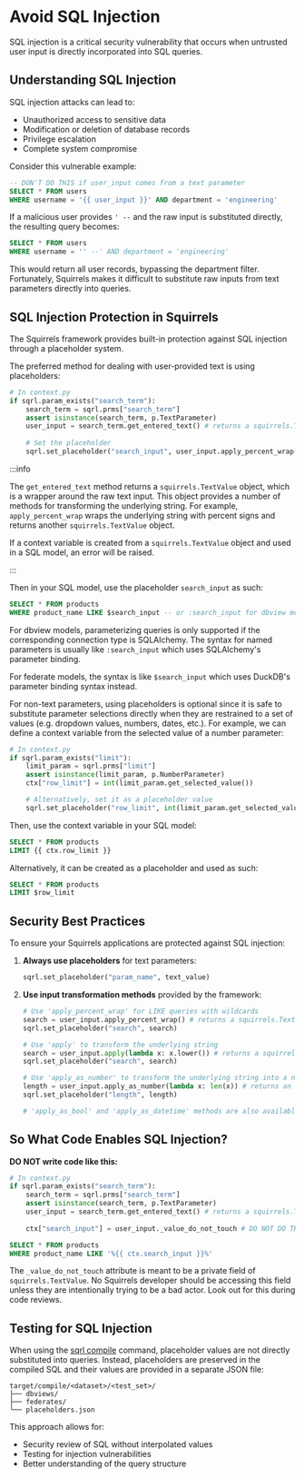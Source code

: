 # Avoid SQL Injection

SQL injection is a critical security vulnerability that occurs when untrusted user input is directly incorporated into SQL queries.

## Understanding SQL Injection

SQL injection attacks can lead to:

- Unauthorized access to sensitive data
- Modification or deletion of database records
- Privilege escalation
- Complete system compromise

Consider this vulnerable example:

```sql
-- DON'T DO THIS if user_input comes from a text parameter
SELECT * FROM users 
WHERE username = '{{ user_input }}' AND department = 'engineering'
```

If a malicious user provides `' --` and the raw input is substituted directly, the resulting query becomes:

```sql
SELECT * FROM users 
WHERE username = '' --' AND department = 'engineering'
```

This would return all user records, bypassing the department filter. Fortunately, Squirrels makes it difficult to substitute raw inputs from text parameters directly into queries.

## SQL Injection Protection in Squirrels

The Squirrels framework provides built-in protection against SQL injection through a placeholder system. 

The preferred method for dealing with user-provided text is using placeholders:

```python
# In context.py
if sqrl.param_exists("search_term"):
    search_term = sqrl.prms["search_term"]
    assert isinstance(search_term, p.TextParameter)
    user_input = search_term.get_entered_text() # returns a squirrels.TextValue object
    
    # Set the placeholder
    sqrl.set_placeholder("search_input", user_input.apply_percent_wrap())
```

:::info

The `get_entered_text` method returns a `squirrels.TextValue` object, which is a wrapper around the raw text input. This object provides a number of methods for transforming the underlying string. For example, `apply_percent_wrap` wraps the underlying string with percent signs and returns another `squirrels.TextValue` object.

If a context variable is created from a `squirrels.TextValue` object and used in a SQL model, an error will be raised.

:::

Then in your SQL model, use the placeholder `search_input` as such:

```sql
SELECT * FROM products
WHERE product_name LIKE $search_input -- or :search_input for dbview models using SQLAlchemy
```

For dbview models, parameterizing queries is only supported if the corresponding connection type is SQLAlchemy. The syntax for named parameters is usually like `:search_input` which uses SQLAlchemy's parameter binding. 

For federate models, the syntax is like `$search_input` which uses DuckDB's parameter binding syntax instead.

For non-text parameters, using placeholders is optional since it is safe to substitute parameter selections directly when they are restrained to a set of values (e.g. dropdown values, numbers, dates, etc.). For example, we can define a context variable from the selected value of a number parameter:

```python
# In context.py
if sqrl.param_exists("limit"):
    limit_param = sqrl.prms["limit"]
    assert isinstance(limit_param, p.NumberParameter)
    ctx["row_limit"] = int(limit_param.get_selected_value())

    # Alternatively, set it as a placeholder value
    sqrl.set_placeholder("row_limit", int(limit_param.get_selected_value()))
```

Then, use the context variable in your SQL model:

```sql
SELECT * FROM products
LIMIT {{ ctx.row_limit }}
```

Alternatively, it can be created as a placeholder and used as such:

```sql
SELECT * FROM products
LIMIT $row_limit
```

## Security Best Practices

To ensure your Squirrels applications are protected against SQL injection:

1. **Always use placeholders** for text parameters:
   ```python
   sqrl.set_placeholder("param_name", text_value)
   ```

2. **Use input transformation methods** provided by the framework:
   ```python
   # Use 'apply_percent_wrap' for LIKE queries with wildcards
   search = user_input.apply_percent_wrap() # returns a squirrels.TextValue object
   sqrl.set_placeholder("search", search)

   # Use 'apply' to transform the underlying string
   search = user_input.apply(lambda x: x.lower()) # returns a squirrels.TextValue object
   sqrl.set_placeholder("search", search)

   # Use 'apply_as_number' to transform the underlying string into a number
   length = user_input.apply_as_number(lambda x: len(x)) # returns an int
   sqrl.set_placeholder("length", length)

   # 'apply_as_bool' and 'apply_as_datetime' methods are also available
   ```

## So What Code Enables SQL Injection?

**DO NOT write code like this:**

```python
# In context.py
if sqrl.param_exists("search_term"):
    search_term = sqrl.prms["search_term"]
    assert isinstance(search_term, p.TextParameter)
    user_input = search_term.get_entered_text() # returns a squirrels.TextValue object
    
    ctx["search_input"] = user_input._value_do_not_touch # DO NOT DO THIS
```

```sql
SELECT * FROM products
WHERE product_name LIKE '%{{ ctx.search_input }}%'
```

The `_value_do_not_touch` attribute is meant to be a private field of `squirrels.TextValue`. No Squirrels developer should be accessing this field unless they are intentionally trying to be a bad actor. Look out for this during code reviews.

## Testing for SQL Injection

When using the [sqrl compile] command, placeholder values are not directly substituted into queries. Instead, placeholders are preserved in the compiled SQL and their values are provided in a separate JSON file:

```
target/compile/<dataset>/<test_set>/
├── dbviews/
├── federates/
└── placeholders.json
```

This approach allows for:
- Security review of SQL without interpolated values
- Testing for injection vulnerabilities
- Better understanding of the query structure


[sqrl compile]: ../../references/cli/compile